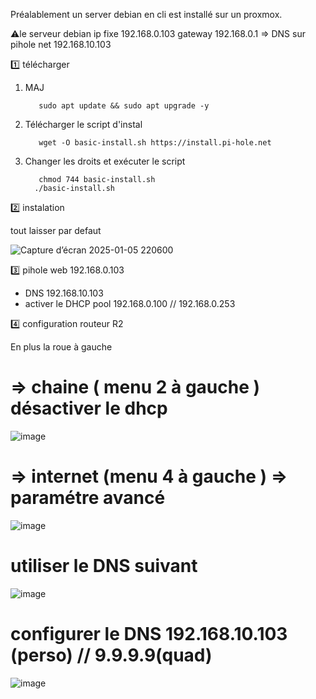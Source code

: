 Préalablement un server debian en cli est installé sur un proxmox.

⚠️le serveur debian ip fixe 192.168.0.103 gateway 192.168.0.1 => DNS sur pihole net 192.168.10.103

1️⃣ télécharger

1) MAJ

          sudo apt update && sudo apt upgrade -y

2) Télécharger le script d'instal

          wget -O basic-install.sh https://install.pi-hole.net

3) Changer les droits et exécuter le script 

          chmod 744 basic-install.sh
         ./basic-install.sh

2️⃣ instalation

tout laisser par defaut

![Capture d’écran 2025-01-05 220600](https://github.com/user-attachments/assets/5aee4ed9-5dee-42ba-8018-21d2e5c33a53)

3️⃣ pihole web 192.168.0.103

* DNS 192.168.10.103
* activer le DHCP pool 192.168.0.100 // 192.168.0.253

4️⃣ configuration routeur R2

En plus la roue à gauche
# => chaine ( menu 2 à gauche ) désactiver le dhcp

![image](https://github.com/user-attachments/assets/69881572-4e83-40fb-863c-bea777b08f66)

# => internet (menu 4 à gauche ) => paramétre avancé 

![image](https://github.com/user-attachments/assets/cb0969b3-32b2-438f-ae35-c26e9f1d8cd7)

# utiliser le DNS suivant

![image](https://github.com/user-attachments/assets/20f4b45f-bae2-43e7-9ad8-06394e884f32)

# configurer le DNS 192.168.10.103 (perso) // 9.9.9.9(quad)

![image](https://github.com/user-attachments/assets/a3020012-0c34-4d51-b11e-2d70100766f2)






          
